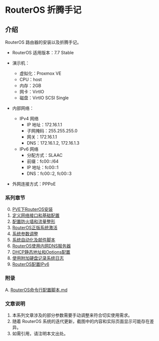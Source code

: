 # RouterOS 折腾手记

## 介绍
RouterOS 路由器的安装以及折腾手记。

- RouterOS 适用版本：7.7 Stable

- 演示机：
    - 虚拟化：Proxmox VE
    - CPU：host
    - 内存：2GB
    - 网卡：VirtIO
    - 磁盘：VirtIO SCSI Single

- 内部网络：
    - IPv4 网络
        - IP 地址：172.16.1.1
        - 子网掩码：255.255.255.0
        - 网关：172.16.1.1
        - DNS：172.16.1.2, 172.16.1.3
    - IPv6 网络
        - 分配方式：SLAAC
        - 前缀：fc00::/64
        - IP 地址：fc00::1
        - DNS：fc00::2, fc00::3

- 外网连接方式：PPPoE


### 系列章节

0.  [PVE下RouterOS安装](./0.PVE下RouterOS安装.md)  
1.  [定义网络接口和基础配置](./1.定义网络接口和基础配置.md)  
2.  [配置防火墙和流量整形](./2.配置防火墙和流量整形.md)    
3.  [RouterOS正版系统激活](./3.RouterOS正版系统激活.md)
4.  [系统参数调整](./4.系统参数调整.md)  
5.  [系统自动化及邮件脚本](./5.系统自动化及邮件脚本.md)  
6.  [RouterOS使用内网DNS服务器](./6.RouterOS使用内网DNS服务器.md)  
7.  [DHCP静态地址和Options配置](./7.DHCP静态地址和Options配置.md)
8.  [使用附加硬盘记录系统日志](./8.使用附加硬盘记录系统日志.md)
9.  [RouterOS配置IPv6](./9.RouterOS配置IPv6.md)

### 附录

A.  [RouterOS命令行配置脚本.md](./A.RouterOS命令行配置脚本.md)  

### 文章说明

1.  本系列文章涉及的部分参数需要手动调整来符合切实使用需求。
2.  随着 RouterOS 系统的迭代更新，截图中的内容和实际页面显示可能存在差异。
3.  如需引用，请注明本文出处。
